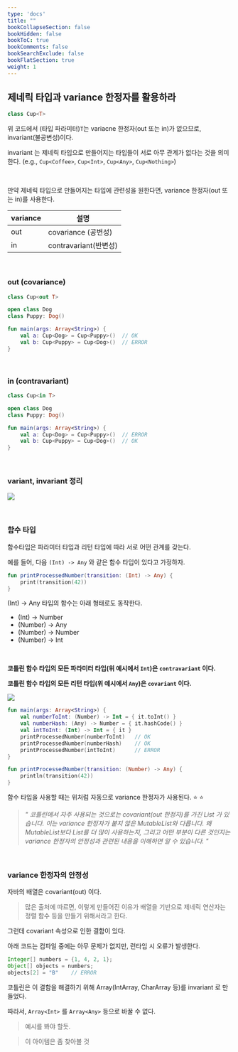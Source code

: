 ```yaml
---
type: 'docs'
title: ""
bookCollapseSection: false
bookHidden: false
bookToC: true
bookComments: false
bookSearchExclude: false
bookFlatSection: true
weight: 1
---
```


## 제네릭 타입과 variance 한정자를 활용하라

```kotlin
class Cup<T>
```

위 코드에서 (타입 파라미터)`T`는 variacne 한정자(out 또는 in)가 없으므로, invariant(불공변성)이다.

invariant 는 제네릭 타입으로 만들어지는 타입들이 서로 아무 관계가 없다는 것을 의미한다. (e.g., `Cup<Coffee>`, `Cup<Int>`, `Cup<Any>`, `Cup<Nothing>`)

<br>

만약 제네릭 타입으로 만들어지는 타입에 관련성을 원한다면, variance 한정자(out 또는 in)를 사용한다.

|variance|설명|
|-|-|
|out|covariance (공변성)|
|in|contravariant(반변성)|

<br>

### out (covariance)

```kotlin
class Cup<out T>

open class Dog
class Puppy: Dog()

fun main(args: Array<String>) {
    val a: Cup<Dog> = Cup<Puppy>()  // OK
    val b: Cup<Puppy> = Cup<Dog>()  // ERROR
}
```

<br>

### in (contravariant)


```kotlin
class Cup<in T>

open class Dog
class Puppy: Dog()

fun main(args: Array<String>) {
    val a: Cup<Dog> = Cup<Puppy>()  // ERROR
    val b: Cup<Puppy> = Cup<Dog>()  // OK
}
```

<br>

### variant, invariant 정리

![](/images/아이템%2024.%20제네릭%20타입과%20variance%20한정자를%20활용하라_02.png)

<br>

### 함수 타입

함수타입은 파라미터 타입과 리턴 타입에 따라 서로 어떤 관계를 갖는다.

예를 들어, 다음 `(Int) -> Any` 와 같은 함수 타입이 있다고 가정하자.

```kotlin
fun printProcessedNumber(transition: (Int) -> Any) {
    print(transition(42))
}
```

(Int) -> Any 타입의 함수는 아래 형태로도 동작한다.

- (Int) -> Number
- (Number) -> Any
- (Number) -> Number
- (Number) -> Int

<br>

**코틀린 함수 타입의 모든 파라미터 타입(위 예시에서 `Int`)은 `contravariant` 이다.**

**코틀린 함수 타입의 모든 리턴 타입(위 예시에서 `Any`)은 `covariant` 이다.**

![](/images/아이템%2024.%20제네릭%20타입과%20variance%20한정자를%20활용하라_51.png)

```kotlin
fun main(args: Array<String>) {
    val numberToInt: (Number) -> Int = { it.toInt() }
    val numberHash: (Any) -> Number = { it.hashCode() }
    val intToInt: (Int) -> Int = { it }
    printProcessedNumber(numberToInt)   // OK
    printProcessedNumber(numberHash)    // OK
    printProcessedNumber(intToInt)      // ERROR
}

fun printProcessedNumber(transition: (Number) -> Any) {
    println(transition(42))
}
```

함수 타입을 사용할 때는 위처럼 자동으로 variance 한정자가 사용된다. :star: :star:

> *" 코틀린에서 자주 사용되는 것으로는 covariant(out 한정자)를 가진 List 가 있습니다. 이는 variance 한정자가 붙지 않은 MutableList와 다릅니다. 왜 MutableList보다 List를 더 많이 사용하는지, 그리고 어떤 부분이 다른 것인지는 variance 한정자의 안정성과 관련된 내용을 이해하면 알 수 있습니다. "*

<br>

### variance 한정자의 안정성

자바의 배열은 covariant(out) 이다. 

> 많은 출처에 따르면, 이렇게 만들어진 이유가 배열을 기반으로 제네릭 연산자는 정렬 함수 등을 만들기 위해서라고 한다.

그런데 covariant 속성으로 인한 결함이 있다.

아래 코드는 컴파일 중에는 아무 문제가 없지만, 런타임 시 오류가 발생한다.

```java
Integer[] numbers = {1, 4, 2, 1};
Object[] objects = numbers;
objects[2] = "B"    // ERROR
```

코틀린은 이 결함을 해결하기 위해 Array(IntArray, CharArray 등)를 invariant 로 만들었다. 

따라서, `Array<Int>` 를 `Array<Any>` 등으로 바꿀 수 없다. 

> 예시를 봐야 할듯.

> 이 아이템은 좀 찾아볼 것